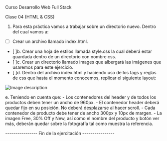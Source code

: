 Curso Desarrollo Web Full Stack

Clase 04 (HTML & CSS)


1. Para esta práctica vamos a trabajar sobre un directorio nuevo. Dentro del cual vamos a:
- [ ] Crear un archivo llamado index.html.
- [ ]b. Crear una hoja de estilos llamada style.css la cual deberá estar guardada dentro de un directorio con nombre css.
- [ ]c. Crear un directorio llamado images que       albergará las imágenes que usaremos para este ejercicio.
- [ ]d. Dentro del archivo index.html y haciendo uso de los tags y reglas de css que hasta el momento conocemos, replicar el siguiente layout:

![Image description](https://lh6.googleusercontent.com/2Iky6lG0KqfQdPa_2b17gGt13JPw_GaPB6X3f0WN8qrVm-97c1ci2BGAIGbPfJVKuocT-jS1jiIuykIN67PI5J3KR4dCGvoKlKlgPA-iwh6mKsnR3xuwGyFM693_l7TQCqdAbaSs)


  e. Teniendo en cuenta que:
    - Los contenedores del header y de todos los productos deben tener un ancho de 960px.
    - El contenedor header deberá quedar fijo en su posición. No deberá desplazarse al hacer scroll.
    - Cada contenedor de producto debe tener de ancho 300px y 10px de margen.
    - La imagen Free, 30% Off y New, así como el nombre del producto y botón ver más, deberán quedar sobre la fotografía tal como muestra la referencia.



---------------- Fin de la ejercitación ----------------

